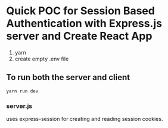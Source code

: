 # Quick POC for Session Based Authentication with Express.js server and Create React App

1. yarn
2. create empty .env file

## To run both the server and client
```
yarn run dev
```

### server.js
uses express-session for creating and reading session cookies.




